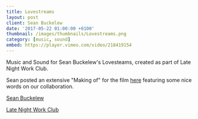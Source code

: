 ```yaml
---
title: Lovestreams
layout: post
client: Sean Buckelew
date: '2017-05-22 01:00:00 +0100'
thumbnail: /images/thumbnails/Lovestreams.png
category: [music, sound]
embed: https://player.vimeo.com/video/218419154
---
```


Music and Sound for Sean Buckelew's Lovesteams, created as part of Late Night Work Club.

Sean posted an extensive "Making of" for the film [here](https://medium.com/@SeanBuckelew/lovestreams-making-of-48c7d0a3d81c) featuring some nice words on our collaboration.

[Sean Buckelew](http://seanbuckelew.com/)  

[Late Night Work Club](http://latenightworkclub.com/)
